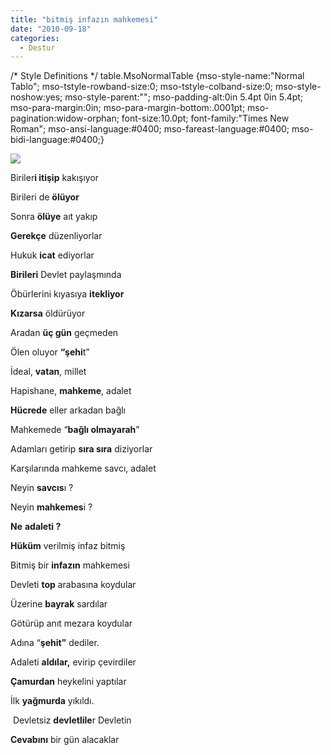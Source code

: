 ```yaml
---
title: "bitmiş infazın mahkemesi"
date: "2010-09-18"
categories: 
  - Destur
---
```


/\* Style Definitions \*/ table.MsoNormalTable {mso-style-name:"Normal Tablo"; mso-tstyle-rowband-size:0; mso-tstyle-colband-size:0; mso-style-noshow:yes; mso-style-parent:""; mso-padding-alt:0in 5.4pt 0in 5.4pt; mso-para-margin:0in; mso-para-margin-bottom:.0001pt; mso-pagination:widow-orphan; font-size:10.0pt; font-family:"Times New Roman"; mso-ansi-language:#0400; mso-fareast-language:#0400; mso-bidi-language:#0400;}

![](/uploads/2010/09/100530-yassiada_h2.jpg)

Biriler**i itişip** kakışıyor

Birileri de **ölüyor**

Sonra **ölüye** aıt yakıp

**Gerekçe** düzenliyorlar

Hukuk **icat** ediyorlar

**Birileri** Devlet paylaşmında

Öbürlerini kıyasıya **itekliyor**

**Kızarsa** öldürüyor

Aradan **üç gün** geçmeden

Ölen oluyor **“şehi**t”

İdeal, **vatan**, millet

Hapishane, **mahkeme**, adalet

**Hücrede** eller arkadan bağlı

Mahkemede “**bağlı olmayarah**”

Adamları getirip **sıra sıra** diziyorlar

Karşılarında mahkeme savcı, adalet

Neyin **savcıs**ı ?

Neyin **mahkemes**i ?

**Ne** **adaleti ?**

**Hüküm** verilmiş infaz bitmiş

Bitmiş bir **infazın** mahkemesi

Devleti **top** arabasına koydular

Üzerine **bayrak** sardılar

Götürüp anıt mezara koydular

Adına “**şehit”** dediler.

Adaleti **aldılar,** evirip çevirdiler

**Çamurdan** heykelini yaptılar

İlk **yağmurda** yıkıldı.

 Devletsiz **devletlile**r Devletin

**Cevabını** bir gün alacaklar
